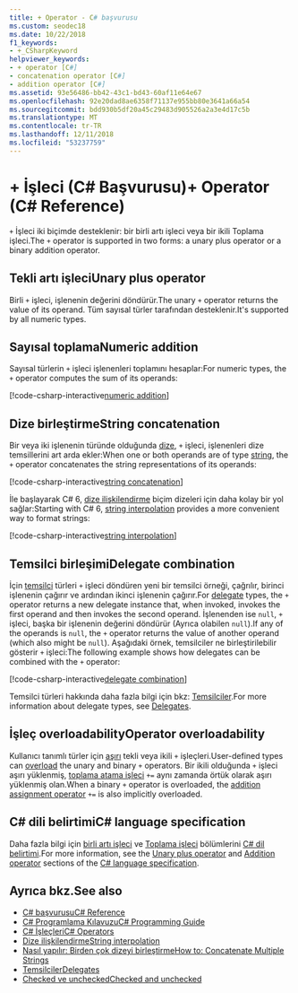 ```yaml
---
title: + Operator - C# başvurusu
ms.custom: seodec18
ms.date: 10/22/2018
f1_keywords:
- +_CSharpKeyword
helpviewer_keywords:
- + operator [C#]
- concatenation operator [C#]
- addition operator [C#]
ms.assetid: 93e56486-bb42-43c1-bd43-60af11e64e67
ms.openlocfilehash: 92e20dad8ae6358f71137e955bb80e3641a66a54
ms.sourcegitcommit: bdd930b5df20a45c29483d905526a2a3e4d17c5b
ms.translationtype: MT
ms.contentlocale: tr-TR
ms.lasthandoff: 12/11/2018
ms.locfileid: "53237759"
---
```

# <a name="-operator-c-reference"></a><span data-ttu-id="65e3f-102">+ İşleci (C# Başvurusu)</span><span class="sxs-lookup"><span data-stu-id="65e3f-102">+ Operator (C# Reference)</span></span>

<span data-ttu-id="65e3f-103">`+` İşleci iki biçimde desteklenir: bir birli artı işleci veya bir ikili Toplama işleci.</span><span class="sxs-lookup"><span data-stu-id="65e3f-103">The `+` operator is supported in two forms: a unary plus operator or a binary addition operator.</span></span>

## <a name="unary-plus-operator"></a><span data-ttu-id="65e3f-104">Tekli artı işleci</span><span class="sxs-lookup"><span data-stu-id="65e3f-104">Unary plus operator</span></span>

<span data-ttu-id="65e3f-105">Birli `+` işleci, işlenenin değerini döndürür.</span><span class="sxs-lookup"><span data-stu-id="65e3f-105">The unary `+` operator returns the value of its operand.</span></span> <span data-ttu-id="65e3f-106">Tüm sayısal türler tarafından desteklenir.</span><span class="sxs-lookup"><span data-stu-id="65e3f-106">It's supported by all numeric types.</span></span>

## <a name="numeric-addition"></a><span data-ttu-id="65e3f-107">Sayısal toplama</span><span class="sxs-lookup"><span data-stu-id="65e3f-107">Numeric addition</span></span>

<span data-ttu-id="65e3f-108">Sayısal türlerin `+` işleci işlenenleri toplamını hesaplar:</span><span class="sxs-lookup"><span data-stu-id="65e3f-108">For numeric types, the `+` operator computes the sum of its operands:</span></span>

[!code-csharp-interactive[numeric addition](~/samples/snippets/csharp/language-reference/operators/AdditionExamples.cs#AddNumerics)]

## <a name="string-concatenation"></a><span data-ttu-id="65e3f-109">Dize birleştirme</span><span class="sxs-lookup"><span data-stu-id="65e3f-109">String concatenation</span></span>

<span data-ttu-id="65e3f-110">Bir veya iki işlenenin türünde olduğunda [dize](../keywords/string.md), `+` işleci, işlenenleri dize temsillerini art arda ekler:</span><span class="sxs-lookup"><span data-stu-id="65e3f-110">When one or both operands are of type [string](../keywords/string.md), the `+` operator concatenates the string representations of its operands:</span></span>

[!code-csharp-interactive[string concatenation](~/samples/snippets/csharp/language-reference/operators/AdditionExamples.cs#AddStrings)]

<span data-ttu-id="65e3f-111">İle başlayarak C# 6, [dize ilişkilendirme](../tokens/interpolated.md) biçim dizeleri için daha kolay bir yol sağlar:</span><span class="sxs-lookup"><span data-stu-id="65e3f-111">Starting with C# 6, [string interpolation](../tokens/interpolated.md) provides a more convenient way to format strings:</span></span>

[!code-csharp-interactive[string interpolation](~/samples/snippets/csharp/language-reference/operators/AdditionExamples.cs#UseStringInterpolation)]

## <a name="delegate-combination"></a><span data-ttu-id="65e3f-112">Temsilci birleşimi</span><span class="sxs-lookup"><span data-stu-id="65e3f-112">Delegate combination</span></span>

<span data-ttu-id="65e3f-113">İçin [temsilci](../keywords/delegate.md) türleri `+` işleci döndüren yeni bir temsilci örneği, çağrılır, birinci işlenenin çağırır ve ardından ikinci işlenenin çağırır.</span><span class="sxs-lookup"><span data-stu-id="65e3f-113">For [delegate](../keywords/delegate.md) types, the `+` operator returns a new delegate instance that, when invoked, invokes the first operand and then invokes the second operand.</span></span> <span data-ttu-id="65e3f-114">İşlenenden ise `null`, `+` işleci, başka bir işlenenin değerini döndürür (Ayrıca olabilen `null`).</span><span class="sxs-lookup"><span data-stu-id="65e3f-114">If any of the operands is `null`, the `+` operator returns the value of another operand (which also might be `null`).</span></span> <span data-ttu-id="65e3f-115">Aşağıdaki örnek, temsilciler ne birleştirilebilir gösterir `+` işleci:</span><span class="sxs-lookup"><span data-stu-id="65e3f-115">The following example shows how delegates can be combined with the `+` operator:</span></span>

[!code-csharp-interactive[delegate combination](~/samples/snippets/csharp/language-reference/operators/AdditionExamples.cs#AddDelegates)]

<span data-ttu-id="65e3f-116">Temsilci türleri hakkında daha fazla bilgi için bkz: [Temsilciler](../../programming-guide/delegates/index.md).</span><span class="sxs-lookup"><span data-stu-id="65e3f-116">For more information about delegate types, see [Delegates](../../programming-guide/delegates/index.md).</span></span>

## <a name="operator-overloadability"></a><span data-ttu-id="65e3f-117">İşleç overloadability</span><span class="sxs-lookup"><span data-stu-id="65e3f-117">Operator overloadability</span></span>

<span data-ttu-id="65e3f-118">Kullanıcı tanımlı türler için [aşırı](../keywords/operator.md) tekli veya ikili `+` işleçleri.</span><span class="sxs-lookup"><span data-stu-id="65e3f-118">User-defined types can [overload](../keywords/operator.md) the unary and binary `+` operators.</span></span> <span data-ttu-id="65e3f-119">Bir ikili olduğunda `+` işleci aşırı yüklenmiş, [toplama atama işleci](addition-assignment-operator.md) `+=` aynı zamanda örtük olarak aşırı yüklenmiş olan.</span><span class="sxs-lookup"><span data-stu-id="65e3f-119">When a binary `+` operator is overloaded, the [addition assignment operator](addition-assignment-operator.md) `+=` is also implicitly overloaded.</span></span>

## <a name="c-language-specification"></a><span data-ttu-id="65e3f-120">C# dili belirtimi</span><span class="sxs-lookup"><span data-stu-id="65e3f-120">C# language specification</span></span>

<span data-ttu-id="65e3f-121">Daha fazla bilgi için [birli artı işleci](~/_csharplang/spec/expressions.md#unary-plus-operator) ve [Toplama işleci](~/_csharplang/spec/expressions.md#addition-operator) bölümlerini [ C# dil belirtimi](../language-specification/index.md).</span><span class="sxs-lookup"><span data-stu-id="65e3f-121">For more information, see the [Unary plus operator](~/_csharplang/spec/expressions.md#unary-plus-operator) and [Addition operator](~/_csharplang/spec/expressions.md#addition-operator) sections of the [C# language specification](../language-specification/index.md).</span></span>

## <a name="see-also"></a><span data-ttu-id="65e3f-122">Ayrıca bkz.</span><span class="sxs-lookup"><span data-stu-id="65e3f-122">See also</span></span>

- [<span data-ttu-id="65e3f-123">C# başvurusu</span><span class="sxs-lookup"><span data-stu-id="65e3f-123">C# Reference</span></span>](../index.md)
- [<span data-ttu-id="65e3f-124">C# Programlama Kılavuzu</span><span class="sxs-lookup"><span data-stu-id="65e3f-124">C# Programming Guide</span></span>](../../programming-guide/index.md)
- [<span data-ttu-id="65e3f-125">C# İşleçleri</span><span class="sxs-lookup"><span data-stu-id="65e3f-125">C# Operators</span></span>](index.md)
- [<span data-ttu-id="65e3f-126">Dize ilişkilendirme</span><span class="sxs-lookup"><span data-stu-id="65e3f-126">String interpolation</span></span>](../tokens/interpolated.md)
- [<span data-ttu-id="65e3f-127">Nasıl yapılır: Birden çok dizeyi birleştirme</span><span class="sxs-lookup"><span data-stu-id="65e3f-127">How to: Concatenate Multiple Strings</span></span>](../../how-to/concatenate-multiple-strings.md)
- [<span data-ttu-id="65e3f-128">Temsilciler</span><span class="sxs-lookup"><span data-stu-id="65e3f-128">Delegates</span></span>](../../programming-guide/delegates/index.md)
- [<span data-ttu-id="65e3f-129">Checked ve unchecked</span><span class="sxs-lookup"><span data-stu-id="65e3f-129">Checked and unchecked</span></span>](../keywords/checked-and-unchecked.md)
